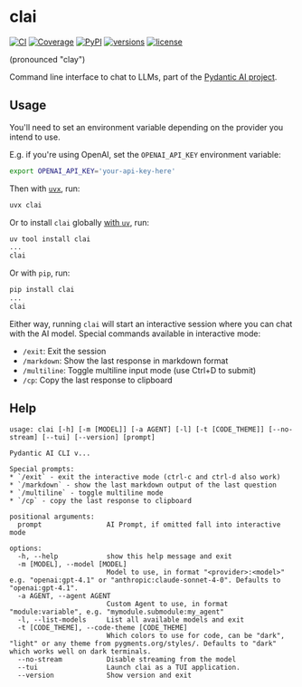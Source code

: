 # clai

[![CI](https://github.com/pydantic/pydantic-ai/actions/workflows/ci.yml/badge.svg?event=push)](https://github.com/pydantic/pydantic-ai/actions/workflows/ci.yml?query=branch%3Amain)
[![Coverage](https://coverage-badge.samuelcolvin.workers.dev/pydantic/pydantic-ai.svg)](https://coverage-badge.samuelcolvin.workers.dev/redirect/pydantic/pydantic-ai)
[![PyPI](https://img.shields.io/pypi/v/clai.svg)](https://pypi.python.org/pypi/clai)
[![versions](https://img.shields.io/pypi/pyversions/clai.svg)](https://github.com/pydantic/pydantic-ai)
[![license](https://img.shields.io/github/license/pydantic/pydantic-ai.svg?v)](https://github.com/pydantic/pydantic-ai/blob/main/LICENSE)

(pronounced "clay")

Command line interface to chat to LLMs, part of the [Pydantic AI project](https://github.com/pydantic/pydantic-ai).

## Usage

<!-- Keep this in sync with docs/cli.md -->

You'll need to set an environment variable depending on the provider you intend to use.

E.g. if you're using OpenAI, set the `OPENAI_API_KEY` environment variable:

```bash
export OPENAI_API_KEY='your-api-key-here'
```

Then with [`uvx`](https://docs.astral.sh/uv/guides/tools/), run:

```bash
uvx clai
```

Or to install `clai` globally [with `uv`](https://docs.astral.sh/uv/guides/tools/#installing-tools), run:

```bash
uv tool install clai
...
clai
```

Or with `pip`, run:

```bash
pip install clai
...
clai
```

Either way, running `clai` will start an interactive session where you can chat with the AI model. Special commands available in interactive mode:

- `/exit`: Exit the session
- `/markdown`: Show the last response in markdown format
- `/multiline`: Toggle multiline input mode (use Ctrl+D to submit)
- `/cp`: Copy the last response to clipboard

## Help

```
usage: clai [-h] [-m [MODEL]] [-a AGENT] [-l] [-t [CODE_THEME]] [--no-stream] [--tui] [--version] [prompt]

Pydantic AI CLI v...

Special prompts:
* `/exit` - exit the interactive mode (ctrl-c and ctrl-d also work)
* `/markdown` - show the last markdown output of the last question
* `/multiline` - toggle multiline mode
* `/cp` - copy the last response to clipboard

positional arguments:
  prompt                AI Prompt, if omitted fall into interactive mode

options:
  -h, --help            show this help message and exit
  -m [MODEL], --model [MODEL]
                        Model to use, in format "<provider>:<model>" e.g. "openai:gpt-4.1" or "anthropic:claude-sonnet-4-0". Defaults to "openai:gpt-4.1".
  -a AGENT, --agent AGENT
                        Custom Agent to use, in format "module:variable", e.g. "mymodule.submodule:my_agent"
  -l, --list-models     List all available models and exit
  -t [CODE_THEME], --code-theme [CODE_THEME]
                        Which colors to use for code, can be "dark", "light" or any theme from pygments.org/styles/. Defaults to "dark" which works well on dark terminals.
  --no-stream           Disable streaming from the model
  --tui                 Launch clai as a TUI application.
  --version             Show version and exit
```
